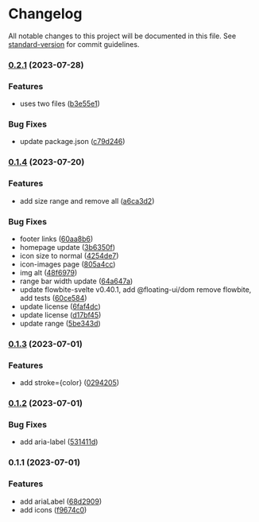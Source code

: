 # Changelog

All notable changes to this project will be documented in this file. See [standard-version](https://github.com/conventional-changelog/standard-version) for commit guidelines.

### [0.2.1](https://github.com/shinokada/svelte-cssgg-icons/compare/v0.1.4...v0.2.1) (2023-07-28)


### Features

* uses two files ([b3e55e1](https://github.com/shinokada/svelte-cssgg-icons/commit/b3e55e133ef4ebe1e0527b8e37598fa93bdff557))


### Bug Fixes

* update package.json ([c79d246](https://github.com/shinokada/svelte-cssgg-icons/commit/c79d2466d24ff71968ff7bede125ef46e929f7d9))

### [0.1.4](https://github.com/shinokada/svelte-cssgg-icons/compare/v0.1.3...v0.1.4) (2023-07-20)


### Features

* add size range and remove all ([a6ca3d2](https://github.com/shinokada/svelte-cssgg-icons/commit/a6ca3d26e0026b1d9a36a058555afd96d25dbdf6))


### Bug Fixes

* footer links ([60aa8b6](https://github.com/shinokada/svelte-cssgg-icons/commit/60aa8b613543e262801a785003809c716407ea31))
* homepage update ([3b6350f](https://github.com/shinokada/svelte-cssgg-icons/commit/3b6350f6d459f1cd26225d0cf59b70ddb56ca3f0))
* icon size to normal ([4254de7](https://github.com/shinokada/svelte-cssgg-icons/commit/4254de746fee96b70ec5fdda65490b3504c764b6))
* icon-images page ([805a4cc](https://github.com/shinokada/svelte-cssgg-icons/commit/805a4cc8be82509e5e17c1914855fcf8de2961ad))
* img alt ([48f6979](https://github.com/shinokada/svelte-cssgg-icons/commit/48f69797633fee9048850e7900fbaeda973dd43c))
* range bar width update ([64a647a](https://github.com/shinokada/svelte-cssgg-icons/commit/64a647ad6c84a116fffdeabb91ecaafec9141aeb))
* update flowbite-svelte v0.40.1, add @floating-ui/dom remove flowbite, add tests ([60ce584](https://github.com/shinokada/svelte-cssgg-icons/commit/60ce584cc9fdb6cbd4d365f521e5e04d18d953d6))
* update license ([6faf4dc](https://github.com/shinokada/svelte-cssgg-icons/commit/6faf4dc9d6529818b3555c3959b692f9accc6538))
* update license ([d17bf45](https://github.com/shinokada/svelte-cssgg-icons/commit/d17bf45b37a01be54d464cacbdb23cbf1e7fb99e))
* update range ([5be343d](https://github.com/shinokada/svelte-cssgg-icons/commit/5be343d7f4764aeb0195989bda77051a895b4b97))

### [0.1.3](https://github.com/shinokada/svelte-cssgg-icons/compare/v0.1.2...v0.1.3) (2023-07-01)


### Features

* add stroke={color} ([0294205](https://github.com/shinokada/svelte-cssgg-icons/commit/0294205eb63511f430657a1e2819c4369b07c38f))

### [0.1.2](https://github.com/shinokada/svelte-cssgg-icons/compare/v0.1.1...v0.1.2) (2023-07-01)

### Bug Fixes

- add aria-label ([531411d](https://github.com/shinokada/svelte-cssgg-icons/commit/531411ddcee3fbab8abd24df224e7ba2db384198))

### 0.1.1 (2023-07-01)

### Features

- add ariaLabel ([68d2909](https://github.com/shinokada/svelte-cssgg-icons/commit/68d29090a99d592b17917757235cd3008aa68550))
- add icons ([f9674c0](https://github.com/shinokada/svelte-cssgg-icons/commit/f9674c041e98831a96f13cfac243f2a2944ae803))
